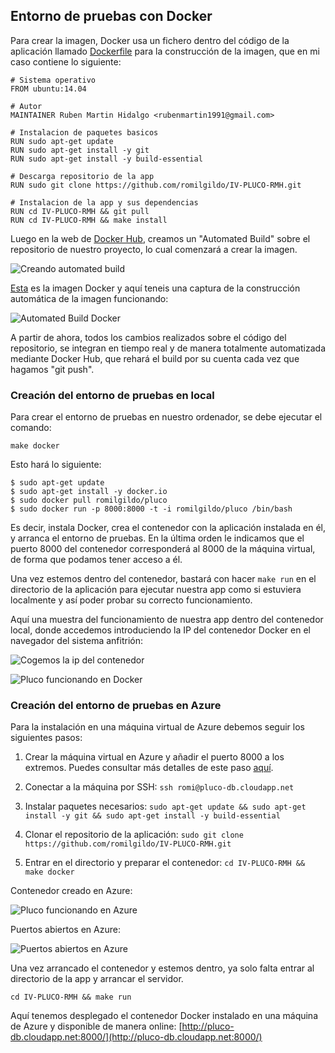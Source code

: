 ## Entorno de pruebas con Docker

Para crear la imagen, Docker usa un fichero dentro del código de la aplicación llamado [Dockerfile](https://github.com/romilgildo/IV-PLUCO-RMH/blob/master/Dockerfile) para la construcción de la imagen, que en mi caso contiene lo siguiente:

```
# Sistema operativo
FROM ubuntu:14.04

# Autor
MAINTAINER Ruben Martin Hidalgo <rubenmartin1991@gmail.com>

# Instalacion de paquetes basicos
RUN sudo apt-get update
RUN sudo apt-get install -y git
RUN sudo apt-get install -y build-essential

# Descarga repositorio de la app
RUN sudo git clone https://github.com/romilgildo/IV-PLUCO-RMH.git

# Instalacion de la app y sus dependencias
RUN cd IV-PLUCO-RMH && git pull
RUN cd IV-PLUCO-RMH && make install
```

Luego en la web de [Docker Hub](https://hub.docker.com/), creamos un "Automated Build" sobre el repositorio de nuestro proyecto, lo cual comenzará a crear la imagen. 

![Creando automated build](http://i628.photobucket.com/albums/uu6/romilgildo/createAutomatedBuild_zpszisdsuir.png~original)

[Esta](https://hub.docker.com/r/romilgildo/pluco/) es la imagen Docker y aquí teneis una captura de la construcción automática de la imagen funcionando:

![Automated Build Docker](http://i628.photobucket.com/albums/uu6/romilgildo/automatedbuildDocker_zpsh8ttavhh.png~original)

A partir de ahora, todos los cambios realizados sobre el código del repositorio, se integran en tiempo real y de manera totalmente automatizada mediante Docker Hub, que rehará el build por su cuenta cada vez que hagamos "git push".

### Creación del entorno de pruebas en local

Para crear el entorno de pruebas en nuestro ordenador, se debe ejecutar el comando:

`make docker`

Esto hará lo siguiente: 

```
$ sudo apt-get update
$ sudo apt-get install -y docker.io
$ sudo docker pull romilgildo/pluco
$ sudo docker run -p 8000:8000 -t -i romilgildo/pluco /bin/bash
```

Es decir, instala Docker, crea el contenedor con la aplicación instalada en él, y arranca el entorno de pruebas. En la última orden le indicamos que el puerto 8000 del contenedor corresponderá al 8000 de la máquina virtual, de forma que podamos tener acceso a él. 

Una vez estemos dentro del contenedor, bastará con hacer `make run` en el directorio de la aplicación para ejecutar nuestra app como si estuviera localmente y así poder probar su correcto funcionamiento.

Aquí una muestra del funcionamiento de nuestra app dentro del contenedor local, donde accedemos introduciendo la IP del contenedor Docker en el navegador del sistema anfitrión:

![Cogemos la ip del contenedor](http://i628.photobucket.com/albums/uu6/romilgildo/ipDockerLocal_zpsfmgomfwl.png)

![Pluco funcionando en Docker](http://i628.photobucket.com/albums/uu6/romilgildo/plucoenDocker_zps6tmscobl.png~original)

### Creación del entorno de pruebas en Azure

Para la instalación en una máquina virtual de Azure debemos seguir los siguientes pasos:

1. Crear la máquina virtual en Azure y añadir el puerto 8000 a los extremos. Puedes consultar más detalles de este paso [aquí](https://github.com/romilgildo/IV-PLUCO-RMH/blob/master/documentacion/crearAzure.md).

2. Conectar a la máquina por SSH: `ssh romi@pluco-db.cloudapp.net`

3. Instalar paquetes necesarios: `sudo apt-get update && sudo apt-get install -y git && sudo apt-get install -y build-essential`

4. Clonar el repositorio de la aplicación: `sudo git clone https://github.com/romilgildo/IV-PLUCO-RMH.git`

5. Entrar en el directorio y preparar el contenedor: `cd IV-PLUCO-RMH && make docker`

Contenedor creado en Azure:

![Pluco funcionando en Azure](http://i628.photobucket.com/albums/uu6/romilgildo/dockerenAzure_zpsszr0hu3b.png)

Puertos abiertos en Azure:

![Puertos abiertos en Azure](http://i628.photobucket.com/albums/uu6/romilgildo/puertosAbiertosAzure_zpswdzdpte8.png)

Una vez arrancado el contenedor y estemos dentro, ya solo falta entrar al directorio de la app y arrancar el servidor. 

 `cd IV-PLUCO-RMH && make run`

Aquí tenemos desplegado el contenedor Docker instalado en una máquina de Azure y disponible de manera online: [http://pluco-db.cloudapp.net:8000/](http://pluco-db.cloudapp.net:8000/)
